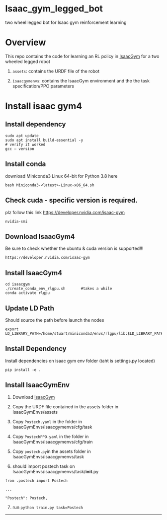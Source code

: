 # Isaac_gym_legged_bot
two wheel legged bot for Isaac gym reinforcement learning

# Overview
This repo contains the code for learning an RL policy in [IsaacGym](https://github.com/NVIDIA-Omniverse/IsaacGymEnvs) for a two wheeled legged robot

1. ```assets```: contains the URDF file of the robot

2. ```isaacgymenvs```: contains the IsaacGym environment and the the task specification/PPO parameters


# Install isaac gym4
## Install dependency
```
sudo apt update
sudo apt install build-essential -y
# verify it worked
gcc — version
```
## Install conda
download Miniconda3 Linux 64-bit for Python 3.8 here
```
bash Miniconda3-<latest>-Linux-x86_64.sh
```
## Check cuda - specific version is required.
plz follow this link 
https://developer.nvidia.com/isaac-gym
```
nvidia-smi
```
## Download IsaacGym4
Be sure to check whether the ubuntu & cuda version is supported!!!
```
https://developer.nvidia.com/isaac-gym
```

## Install IsaacGym4
```
cd isaacgym
./create_conda_env_rlgpu.sh       #takes a while
conda activate rlgpu
```

## Update LD Path
Should source the path before launch the nodes
```
export LD_LIBRARY_PATH=/home/stuart/miniconda3/envs/rlgpu/lib:$LD_LIBRARY_PATH
```

## Install Dependency
Install dependencies on isaac gym env folder (taht is settings.py located)
```
pip install -e .
```

## Install IsaacGymEnv
1. Download [IsaacGym](https://github.com/NVIDIA-Omniverse/IsaacGymEnvs)

2. Copy the URDF file contained in the assets folder in IsaacGymEnvs/assets

3. Copy ```Postech.yaml``` in the folder in IsaacGymEnvs/isaacgymenvs/cfg/task

4. Copy ```PostechPPO.yaml``` in the folder in IsaacGymEnvs/isaacgymenvs/cfg/train

5. Copy ```postech.py```in the assets folder in IsaacGymEnvs/isaacgymenvs/task

6. should import postech task on IsaacGymEnvs/isaacgymenvs/task/__init__.py
```
from .postech import Postech

...

"Postech": Postech,
```

7. run ```python train.py task=Postech```

-------------------------------------------------------------------------------------------------------------------------------------------------------------

